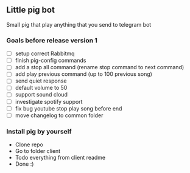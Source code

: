 ## Little pig bot
Small pig that play anything that you send to telegram bot

### Goals before release version 1
- [ ] setup correct Rabbitmq
- [ ] finish pig-config commands
- [ ] add a stop all command (rename stop command to next command)
- [ ] add play previous command (up to 100 previous song)
- [ ] send quiet response
- [ ] default volume to 50
- [ ] support sound cloud
- [ ] investigate spotify support
- [ ] fix bug youtube stop play song before end
- [ ] move changelog to common folder

### Install pig by yourself
- Clone repo
- Go to folder client
- Todo everything from client readme
- Done :) 
